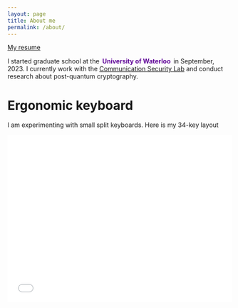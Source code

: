 ```yaml
---
layout: page
title: About me
permalink: /about/
---
```


[My resume](/assets/resume/main.pdf)

I started graduate school at the <bold style="font-weight:bold; color: #5D0096; padding-left: 2pt; padding-right: 2pt">University of Waterloo</bold> in September, 2023. I currently work with the [Communication Security Lab](https://uwaterloo.ca/communications-security-lab/) and conduct research about post-quantum cryptography.

# Ergonomic keyboard
I am experimenting with small split keyboards. Here is my 34-key layout

<embed src="/assets/34-key-layout.pdf" width="100%" height="375" type="application/pdf">